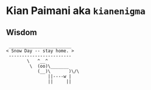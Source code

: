 # Kian Paimani aka `kianenigma`

## Wisdom

<!--START_SECTION:cowsay-->
```
 ________________________
< Snow Day -- stay home. >
 ------------------------
        \   ^__^
         \  (oo)\_______
            (__)\       )\/\
                ||----w |
                ||     ||

```
<!--END_SECTION:cowsay-->




